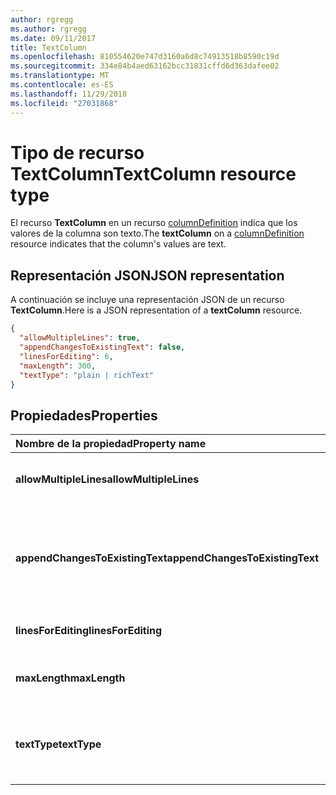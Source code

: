 ```yaml
---
author: rgregg
ms.author: rgregg
ms.date: 09/11/2017
title: TextColumn
ms.openlocfilehash: 810554620e747d3160a6d8c74913518b8590c19d
ms.sourcegitcommit: 334e84b4aed63162bcc31831cffd6d363dafee02
ms.translationtype: MT
ms.contentlocale: es-ES
ms.lasthandoff: 11/29/2018
ms.locfileid: "27031868"
---
```

# <a name="textcolumn-resource-type"></a><span data-ttu-id="a38e2-102">Tipo de recurso TextColumn</span><span class="sxs-lookup"><span data-stu-id="a38e2-102">TextColumn resource type</span></span>

<span data-ttu-id="a38e2-103">El recurso **TextColumn** en un recurso [columnDefinition](columndefinition.md) indica que los valores de la columna son texto.</span><span class="sxs-lookup"><span data-stu-id="a38e2-103">The **textColumn** on a [columnDefinition](columndefinition.md) resource indicates that the column's values are text.</span></span>

## <a name="json-representation"></a><span data-ttu-id="a38e2-104">Representación JSON</span><span class="sxs-lookup"><span data-stu-id="a38e2-104">JSON representation</span></span>

<span data-ttu-id="a38e2-105">A continuación se incluye una representación JSON de un recurso **TextColumn**.</span><span class="sxs-lookup"><span data-stu-id="a38e2-105">Here is a JSON representation of a **textColumn** resource.</span></span>
<!-- { "blockType": "resource", "@odata.type": "microsoft.graph.textColumn" } -->

```json
{
  "allowMultipleLines": true,
  "appendChangesToExistingText": false,
  "linesForEditing": 6,
  "maxLength": 300,
  "textType": "plain | richText"
}
```

## <a name="properties"></a><span data-ttu-id="a38e2-106">Propiedades</span><span class="sxs-lookup"><span data-stu-id="a38e2-106">Properties</span></span>

| <span data-ttu-id="a38e2-107">Nombre de la propiedad</span><span class="sxs-lookup"><span data-stu-id="a38e2-107">Property name</span></span>                   | <span data-ttu-id="a38e2-108">Tipo</span><span class="sxs-lookup"><span data-stu-id="a38e2-108">Type</span></span>    | <span data-ttu-id="a38e2-109">Descripción</span><span class="sxs-lookup"><span data-stu-id="a38e2-109">Description</span></span>
|:--------------------------------|:--------|:---------------------------------
| <span data-ttu-id="a38e2-110">**allowMultipleLines**</span><span class="sxs-lookup"><span data-stu-id="a38e2-110">**allowMultipleLines**</span></span>          | <span data-ttu-id="a38e2-111">boolean</span><span class="sxs-lookup"><span data-stu-id="a38e2-111">boolean</span></span> | <span data-ttu-id="a38e2-112">Si se permiten varias líneas de texto.</span><span class="sxs-lookup"><span data-stu-id="a38e2-112">Whether to allow multiple lines of text.</span></span>
| <span data-ttu-id="a38e2-113">**appendChangesToExistingText**</span><span class="sxs-lookup"><span data-stu-id="a38e2-113">**appendChangesToExistingText**</span></span> | <span data-ttu-id="a38e2-114">boolean</span><span class="sxs-lookup"><span data-stu-id="a38e2-114">boolean</span></span> | <span data-ttu-id="a38e2-115">Si las actualizaciones de esta columna deben reemplazar el texto existente o anexarse a este.</span><span class="sxs-lookup"><span data-stu-id="a38e2-115">Whether updates to this column should replace existing text, or append to it.</span></span>
| <span data-ttu-id="a38e2-116">**linesForEditing**</span><span class="sxs-lookup"><span data-stu-id="a38e2-116">**linesForEditing**</span></span>             | <span data-ttu-id="a38e2-117">int32</span><span class="sxs-lookup"><span data-stu-id="a38e2-117">int32</span></span>   | <span data-ttu-id="a38e2-118">El tamaño del cuadro de texto.</span><span class="sxs-lookup"><span data-stu-id="a38e2-118">The size of the text box.</span></span>
| <span data-ttu-id="a38e2-119">**maxLength**</span><span class="sxs-lookup"><span data-stu-id="a38e2-119">**maxLength**</span></span>                   | <span data-ttu-id="a38e2-120">int32</span><span class="sxs-lookup"><span data-stu-id="a38e2-120">int32</span></span>   | <span data-ttu-id="a38e2-121">El número máximo de caracteres del valor.</span><span class="sxs-lookup"><span data-stu-id="a38e2-121">The maximum number of characters for the value.</span></span>
| <span data-ttu-id="a38e2-122">**textType**</span><span class="sxs-lookup"><span data-stu-id="a38e2-122">**textType**</span></span>                    | <span data-ttu-id="a38e2-123">string</span><span class="sxs-lookup"><span data-stu-id="a38e2-123">string</span></span>  | <span data-ttu-id="a38e2-124">El tipo de texto que se almacena.</span><span class="sxs-lookup"><span data-stu-id="a38e2-124">The type of text being stored.</span></span> <span data-ttu-id="a38e2-125">Debe ser `plain` o `richText`</span><span class="sxs-lookup"><span data-stu-id="a38e2-125">Must be one of `plain` or `richText`</span></span>

<!-- {
  "type": "#page.annotation",
  "description": "",
  "keywords": "",
  "section": "documentation",
  "suppressions": [
    "Warning: /api-reference/v1.0/resources/textcolumn.md:
      Found potential enums in resource example that weren't defined in a table:(plain,richText) are in resource, but () are in table"
  ],
  "tocPath": "Resources/TextColumn"
} -->
